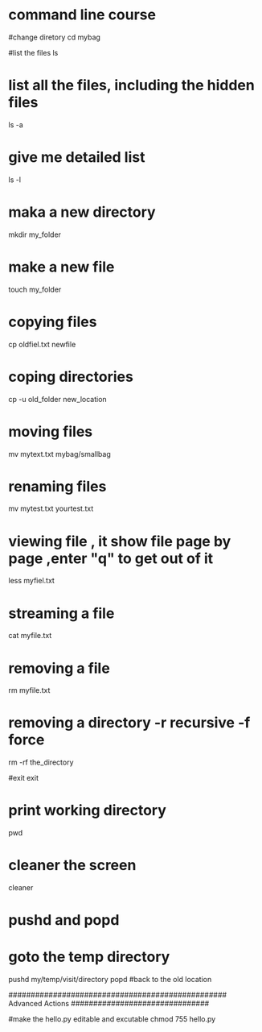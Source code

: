 
# command line course

#change diretory
cd mybag

#list the files
ls

# list all the files, including the hidden files
ls -a

# give me detailed list
ls -l

# maka a new directory
mkdir my_folder

# make a new file
touch my_folder

# copying files 
cp oldfiel.txt newfile

# coping directories
cp -u old_folder new_location

# moving files
mv mytext.txt mybag/smallbag

# renaming files
mv mytest.txt yourtest.txt

# viewing file , it show file page by page ,enter "q" to get out of it
less myfiel.txt

# streaming a file
cat myfile.txt

# removing a file
rm myfile.txt

# removing a directory    -r recursive  -f force
rm -rf the_directory

#exit
exit

# print working directory
pwd

# cleaner the screen
cleaner

# pushd and popd
# goto the temp directory
pushd my/temp/visit/directory
popd   #back to the old location

################################################# Advanced Actions ###############################

#make the hello.py editable and excutable
chmod 755 hello.py


